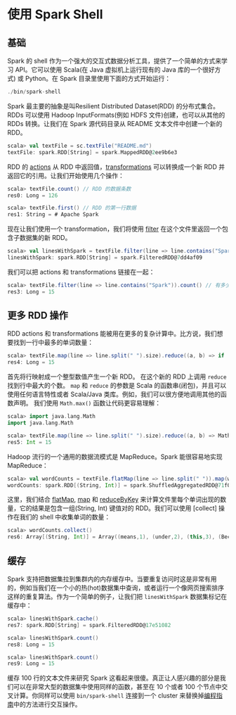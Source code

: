 # 使用 Spark Shell

## 基础

Spark 的 shell 作为一个强大的交互式数据分析工具，提供了一个简单的方式来学习 API。它可以使用 Scala(在 Java 虚拟机上运行现有的 Java 库的一个很好方式) 或 Python。在 Spark 目录里使用下面的方式开始运行：

```scala
./bin/spark-shell
```

Spark 最主要的抽象是叫Resilient Distributed Dataset(RDD) 的分布式集合。RDDs 可以使用 Hadoop InputFormats(例如 HDFS 文件)创建，也可以从其他的 RDDs 转换。让我们在 Spark 源代码目录从 README 文本文件中创建一个新的 RDD。

```scala
scala> val textFile = sc.textFile("README.md")
textFile: spark.RDD[String] = spark.MappedRDD@2ee9b6e3
```

RDD 的 [actions](https://spark.apache.org/docs/latest/programming-guide.html#actions) 从 RDD 中返回值，[transformations](https://spark.apache.org/docs/latest/programming-guide.html#transformations) 可以转换成一个新 RDD 并返回它的引用。让我们开始使用几个操作：

```scala
scala> textFile.count() // RDD 的数据条数
res0: Long = 126

scala> textFile.first() // RDD 的第一行数据
res1: String = # Apache Spark
```

现在让我们使用一个 transformation，我们将使用 [filter](https://spark.apache.org/docs/latest/programming-guide.html#transformations) 在这个文件里返回一个包含子数据集的新 RDD。

```scala
scala> val linesWithSpark = textFile.filter(line => line.contains("Spark"))
linesWithSpark: spark.RDD[String] = spark.FilteredRDD@7dd4af09
```

我们可以把 actions 和 transformations 链接在一起：

```scala
scala> textFile.filter(line => line.contains("Spark")).count() // 有多少行包括 "Spark"?
res3: Long = 15
```

## 更多 RDD 操作

RDD actions 和 transformations 能被用在更多的复杂计算中。比方说，我们想要找到一行中最多的单词数量：

```scala
scala> textFile.map(line => line.split(" ").size).reduce((a, b) => if (a > b) a else b)
res4: Long = 15
```

首先将行映射成一个整型数值产生一个新 RDD。 在这个新的 RDD 上调用 `reduce` 找到行中最大的个数。 `map` 和 `reduce` 的参数是 Scala 的函数串(闭包)，并且可以使用任何语言特性或者 Scala/Java 类库。例如，我们可以很方便地调用其他的函数声明。 我们使用 `Math.max()` 函数让代码更容易理解：

```scala
scala> import java.lang.Math
import java.lang.Math

scala> textFile.map(line => line.split(" ").size).reduce((a, b) => Math.max(a, b))
res5: Int = 15
```

Hadoop 流行的一个通用的数据流模式是 MapReduce。Spark 能很容易地实现 MapReduce：

```scala
scala> val wordCounts = textFile.flatMap(line => line.split(" ")).map(word => (word, 1)).reduceByKey((a, b) => a + b)
wordCounts: spark.RDD[(String, Int)] = spark.ShuffledAggregatedRDD@71f027b8
```

这里，我们结合 [flatMap](), [map]() 和 [reduceByKey]() 来计算文件里每个单词出现的数量，它的结果是包含一组(String, Int) 键值对的 RDD。我们可以使用 [collect] 操作在我们的 shell 中收集单词的数量：

```scala
scala> wordCounts.collect()
res6: Array[(String, Int)] = Array((means,1), (under,2), (this,3), (Because,1), (Python,2), (agree,1), (cluster.,1), ...)
```

## 缓存

Spark 支持把数据集拉到集群内的内存缓存中。当要重复访问时这是非常有用的，例如当我们在一个小的热(hot)数据集中查询，或者运行一个像网页搜索排序这样的重复算法。作为一个简单的例子，让我们把 `linesWithSpark` 数据集标记在缓存中：

```scala
scala> linesWithSpark.cache()
res7: spark.RDD[String] = spark.FilteredRDD@17e51082

scala> linesWithSpark.count()
res8: Long = 15

scala> linesWithSpark.count()
res9: Long = 15
```

缓存 100 行的文本文件来研究 Spark 这看起来很傻。真正让人感兴趣的部分是我们可以在非常大型的数据集中使用同样的函数，甚至在 10 个或者 100 个节点中交叉计算。你同样可以使用 `bin/spark-shell` 连接到一个 cluster 来替换掉[编程指南](https://spark.apache.org/docs/latest/programming-guide.html#initializing-spark)中的方法进行交互操作。